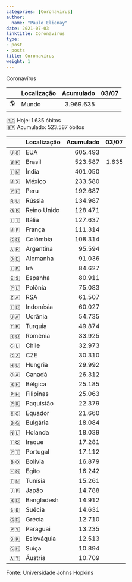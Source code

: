 ```yaml
---
categories: [Coronavirus]
author:
  name: "Paulo Elienay"
date: 2021-07-03
linktitle: Coronavírus
type:
- post
- posts
title: Coronavírus
weight: 1
---
```


Coronavírus

|       | Localização | Acumulado | 03/07 |
| :---: | :---        | ---:      | ---:  |
| 🌎    | Mundo       | 3.969.635 |  | 

🇧🇷 Hoje: 1.635 óbitos  
🇧🇷 Acumulado: 523.587 óbitos

|       | Localização | Acumulado | 03/07 |
| :---: | :---        | ---:      | ---:  |
| 🇺🇸    | EUA         | 605.493   |  |
| 🇧🇷    | Brasil      | 523.587   | 1.635 |
| 🇮🇳    | Índia       | 401.050   |  |
| 🇲🇽    | México      | 233.580   |  |
| 🇵🇪    | Peru        | 192.687   |  |
| 🇷🇺    | Rússia      | 134.987   |  |
| 🇬🇧    | Reino Unido | 128.471   |  |
| 🇮🇹    | Itália      | 127.637   |  |
| 🇲🇫    | França      | 111.314   |  |
| 🇨🇴    | Colômbia    | 108.314   |  |
| 🇦🇷    | Argentina   | 95.594    |  |
| 🇩🇪    | Alemanha    | 91.036    |  |
| 🇮🇷    | Irã         | 84.627    |  |
| 🇪🇸    | Espanha     | 80.911    |  |
| 🇵🇱    | Polônia     | 75.083    |  |
| 🇿🇦    | RSA         | 61.507    |  |
| 🇮🇩    | Indonésia   | 60.027    |  |
| 🇺🇦    | Ucrânia     | 54.735    |  |
| 🇹🇷    | Turquia     | 49.874    |  |
| 🇷🇴    | Romênia     | 33.925    |  |
| 🇨🇱    | Chile       | 32.973    |  |
| 🇨🇿    | CZE         | 30.310    |  |
| 🇭🇺    | Hungria     | 29.992    |  |
| 🇨🇦    | Canadá      | 26.312    |  |
| 🇧🇪    | Bélgica     | 25.185    |  |
| 🇵🇭    | Filipinas   | 25.063    |  |
| 🇵🇰    | Paquistão   | 22.379    |  |
| 🇪🇨    | Equador     | 21.660    |  |
| 🇧🇬    | Bulgária    | 18.084    |  |
| 🇳🇱    | Holanda     | 18.039    |  |
| 🇮🇶    | Iraque      | 17.281    |  |
| 🇵🇹    | Portugal    | 17.112    |  |
| 🇧🇴    | Bolívia     | 16.879    |  |
| 🇪🇬    | Egito       | 16.242    |  |
| 🇹🇳    | Tunísia     | 15.261    |  |
| 🇯🇵    | Japão       | 14.788    |  |
| 🇧🇩    | Bangladesh  | 14.912    |  |
| 🇸🇪    | Suécia      | 14.631    |  |
| 🇬🇷    | Grécia      | 12.710    |  |
| 🇵🇾    | Paraguai    | 13.235    |  |
| 🇸🇰    | Eslováquia  | 12.513    |  |
| 🇨🇭    | Suíça       | 10.894    |  |
| 🇦🇹    | Áustria     | 10.709    |  |

Fonte: Universidade Johns Hopkins
